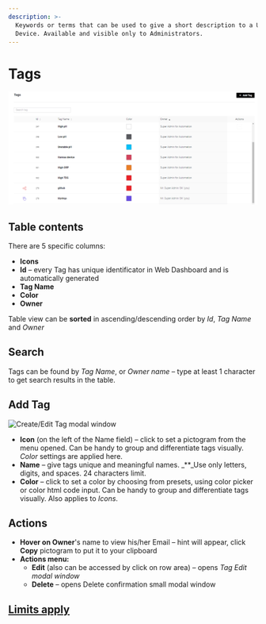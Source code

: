 ```yaml
---
description: >-
  Keywords or terms that can be used to give a short description to a User or a
  Device. Available and visible only to Administrators.
---
```


# Tags

![Tags table](../../../.gitbook/assets/Tags.PNG)

## Table contents

There are 5 specific columns:

* **Icons**
* **Id** – every Tag has unique identificator in Web Dashboard and is automatically generated
* **Tag Name**&#x20;
* **Color**
* **Owner**

Table view can be **sorted** in ascending/descending order by _Id_, _Tag Name_ and _Owner_

## Search

Tags can be found by _Tag Name_, or _Owner name_ – type at least 1 character to get search results in the table.

## Add Tag

![Create/Edit Tag modal window](../../../.gitbook/assets/Add\_new\_tag.PNG)

* **Icon** (on the left of the Name field) – click to set a pictogram from the menu opened. Can be handy to group and differentiate tags visually. _Color_ settings are applied here.
* **Name** – give tags unique and meaningful names. _\*\*_Use only letters, digits, and spaces. 24 characters limit.
* **Color** – click to set a color by choosing from presets, using color picker or color html code input. Can be handy to group and differentiate tags visually. Also applies to _Icons_.

## Actions

* **Hover on Owner**'s name to view his/her Email – hint will appear, click **Copy** pictogram to put it to your clipboard
* **Actions menu:**
  * **Edit** (also can be accessed by click on row area) – opens _Tag Еdit modal window_
  * **Delete** – opens Delete confirmation small modal window

## [Limits apply](https://docs.blynk.io/en/blynk.console/limits#tag)
